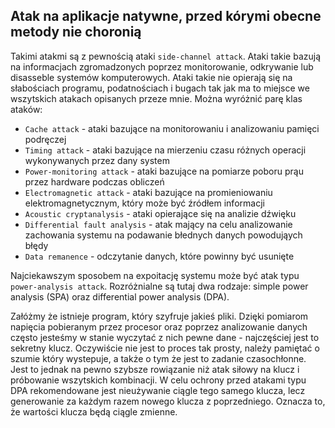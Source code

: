 ## Atak na aplikacje natywne, przed kórymi obecne metody nie choronią

Takimi atakmi są z pewnością ataki `side-channel attack`. Ataki takie bazują na informacjach zgromadzonych poprzez monitorowanie, odkrywanie lub disasseble systemów komputerowych. Ataki takie nie opierają się na słabościach programu, podatnościach i bugach tak jak ma to miejsce we wszytskich atakach opisanych przeze mnie. Można wyróżnić parę klas ataków:
* `Cache attack` - ataki bazujące na monitorowaniu i analizowaniu pamięci podręczej 
* `Timing attack` - ataki bazujące na mierzeniu czasu różnych operacji wykonywanych przez dany system
* `Power-monitoring attack` - ataki bazujące na pomiarze poboru prąu przez hardware podczas obliczeń
* `Electromagnetic attack` - ataki bazujące na promieniowaniu elektromagnetycznym, który może być źródłem informacji
* `Acoustic cryptanalysis` - ataki opierające się na analizie dźwięku
* `Differential fault analysis` - atak mający na celu analizowanie zachowania systemu na podawanie błednych danych powodująych błędy
* `Data remanence` - odczytanie danych, które powinny być usunięte


Najciekawszym sposobem na expoitację systemu może być atak typu `power-analysis attack`. Rozróżnialne są tutaj dwa rodzaje: simple power analysis (SPA) oraz differential power analysis (DPA). 

Załóżmy że istnieje program, który szyfruje jakieś pliki. Dzięki pomiarom napięcia pobieranym przez procesor oraz poprzez analizowanie danych często jesteśmy w stanie wyczytać z nich pewne dane - najczęściej jest to sekretny klucz. Oczywiście nie jest to proces tak prosty, należy pamiętać o szumie który wystepuje, a także o tym że jest to zadanie czasochłonne. Jest to jednak na pewno szybsze rowiązanie niż atak siłowy na klucz i próbowanie wszytskich kombinacji. W celu ochrony przed atakami typu DPA rekomendowane jest nieużywanie ciągle tego samego klucza, lecz generowanie za każdym razem nowego klucza z poprzedniego. Oznacza to, że wartości klucza będą ciągle zmienne.
